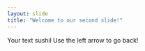 ```yaml
---
layout: slide
title: "Welcome to our second slide!"
---
```

Your text sushil
Use the left arrow to go back!
